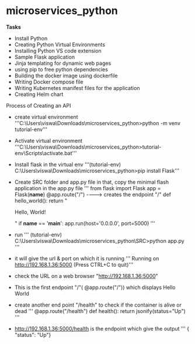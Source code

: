 # microservices_python
**Tasks**
- Install Python
- Creating Python Virtual Environments
- Installing Python VS code extension
- Sample Flask application
- Jinja templating for dynamic web pages
- using pip to free python dependencies
- Building the docker image using dockerfile
- Writing Docker compose file
- Writing Kubernetes manifest files for the application
- Creating Helm chart

Process of Creating an API
- create virtual environment '''C:\Users\viswa\Downloads\microservices_python>python -m venv tutorial-env'''
- Activate virtual environment  '''C:\Users\viswa\Downloads\microservices_python>tutorial-env\Scripts\activate.bat'''     
- Install flask in the virtual env '''(tutorial-env) C:\Users\viswa\Downloads\microservices_python>pip install Flask'''
- Create SRC folder and app.py file in that, copy the minimal flash application in the app.py file
''' from flask import Flask
    app = Flask(__name__)
    @app.route("/") ----> creates the endpoint "/"
    def hello_world():
        return "<p>Hello, World!</p>" 
    if __name__ == '__main__':
        app.run(host='0.0.0.0', port=5000) '''
- run ''' (tutorial-env) C:\Users\viswa\Downloads\microservices_python\SRC>python app.py '''
- it will give the url & port on which it is running 
 ''' Running on http://192.168.1.36:5000 (Press CTRL+C to quit)'''
- check the URL on a web browser "http://192.168.1.36:5000"
- This is the first endpoint "/"( @app.route("/")) which displays Hello World

- create another end point "/health" to check if the container is alive or dead
    ''' @app.route("/health")
        def health():
            return jsonify(status="Up") '''

- http://192.168.1.36:5000/health is the endpoint which give the output ''' { "status": "Up"}

